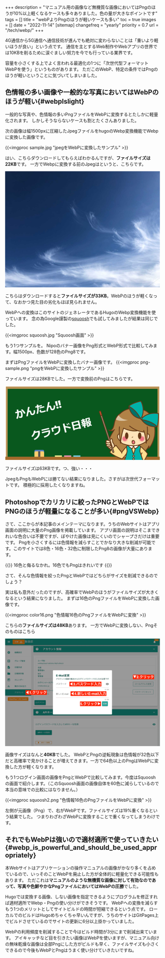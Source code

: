 +++
description = "マニュアル用の画像など無機質な画像においてはPngのほうが10%以上軽くなるケースも多々ありました。色の量が大きなポイントです"
tags = []
title = "webPよりPngのほうが軽いケースも多い"
toc = true
images = []
date = "2022-11-14"
[sitemap]
  changefreq = "yearly"
  priority = 0.7
url = "/tech/webp/"
+++

4G通信から5G通信へ通信技術が進んでも絶対に変わらないことは「重いより軽いほうが良い」という点です。
通信を主とするWeb制作やWebアプリの世界では10KBを削るために涙ぐましい努力を今でも行っている業界です。

容量を小さくする上でよく言われる最適化の1つに「次世代型フォーマットWebPを使う」というものがあります。
ただこのWebP、特定の条件ではPngのほうが軽いということに気づいてしまいました。

## 色情報の多い画像や一般的な写真においてはWebPのほうが軽い{#webpIslight}

一般的な写真や、色情報の多いPngファイルをWebPに変換するとたしかに軽量化されます。
しかしそうならないケースも割とたくさんありました。

次の画像は幅1500pxに圧縮したJpegファイルをhugoのWebp変換機能でWebpに変換した画像です。

{{<imgproc sample.jpg "jpegをWebPに変換したサンプル" >}}

はい、こちらダウンロードしてもらえばわかるんですが、**ファイルサイズは22KB**です。
一方でWebpに変換する前のJpegはというと、こちらです。

![jpegの画像](sample.jpg)

こちらはダウンロードすると**ファイルサイズが33KB**。WebPのほうが軽くなって、なおかつ見た目の劣化もほぼ見られません。

WebPへの変換はこのサイトのジェネレータであるHugoのWebp変換機能を使っています。
念の為Google謹製の[squoosh](https://squoosh.app/)でも試してみましたが結果は同じでした。

{{<imgproc squoosh.jpg "Squoosh画面" >}}

もう1つサンプルを。
Nipoのバナー画像をPng形式とWebP形式で比較してみます。幅1500px、色数が128色のPng8です。

まずはPngファイルをWebPに変換したバナー画像です。
{{<imgproc png-sample.png "pngをWebPに変換したサンプル" >}}


ファイルサイズは28KBでした。一方で変換前のPngはこちらです。

![pngの画像](png-sample.png)

ファイルサイズは63KBです。つ、強い・・・

JpegもPngもWebPには勝てない結果になりました。さすがは次世代フォーマットです。
積極的に採用したくなりますね。

## Photoshopでカリカリに絞ったPNGとWebPではPNGのほうが軽量になることが多い{#pngVSWebp}

さて、ここからが本記事のメインテーマになります。うちのWebサイトはアプリ画面の説明に大量のPng画像を掲載しています。
アプリ画面の説明はそこまできれいな色合いは不要ですが、ぼやけた画像は見にくいのでシャープさだけは重要です。
Pngを小さくするには色情報を減らすことでかなり大きな削減が可能です。このサイトでは8色・16色・32色に制限したPng8の画像が大量にあります。

{{<alice pos="right" icon="here">}}
16色と侮るなかれ。16色でもPngはきれいです
{{</alice>}}

さて、そんな色情報を絞ったPngとWebPではどちらがサイズを削減できるのでしょう？

実は私も意外だったのですが、高確率でWebPのほうがファイルサイズが大きくなるという結果になりました。
まずは16色のPngファイルをWebPに変換した画像です。

{{<imgproc color16.png "色情報16色のPngファイルをWebPに変換" >}}

こちらの**ファイルサイズは48KB**あります。
一方でWebPに変換しない、Pngそのものはこちら

![pngの画像](color16.png)

画像サイズはなんと**40KB**でした。
WebPとPngの逆転現象は色情報が32色以下だと高確率で見かけることが増えてきます。一方で64色以上のPngはWebPに変換した方が軽くなります。

もう1つログイン画面の画像をPngとWebPで比較してみます。今度はSquooshの画面で紹介します。（このSquoosh画面の画像自体を60色に減らしているので本当の意味での比較にはなりません。）

{{<imgproc squoosh2.png "色情報16色のPngファイルをWebPに変換" >}}

左側が元画像（Png）で、右がWebPです。ファイルサイズは19%重くなるという結果でした。
つまりわざわざWebPに変換することで重くなってしまうわけです。

## それでもWebPは強いので適材適所で使っていきたい{#webp_is_powerful_and_should_be_used_appropriately}


本Webサイトはアプリケーションの操作マニュアルの画像がかなり多くを占めているので、いっそのことWebPを廃止した方が全体的に軽量化できる可能性もあります。
ただこれは**マニュアルのような無機質な画像に対して有効なのであって、写真や色鮮やかなPngファイルにおいてはWebPの圧勝**でした。

Hugoでは変換する画像、しない画像を指定できるようにプログラムを修正すれば適材適所でWebp・Pngの使い分けができそうです。
WebPへの変換を減らすもう1つのメリットとしてサイトビルドの時間が短縮できるという点です。
ローカルでのビルドはHugoめちゃくちゃ早いんですが、うちのサイトはGitPages上でビルドさせているのでサイトの更新に6分以上掛かっていました。

WebPの利用頻度を削減することで今はビルド時間が3分にまで削減出来ています。
アイキャッチなど目を引きたい画像はWebPを使いますが、マニュアル向けの無味乾燥な画像は全部Pngにした方がビルドも早く、ファイルサイズも小さくできるので今後もWebPとPngはうまく使い分けていきたいですね。